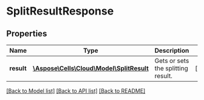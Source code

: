 # SplitResultResponse

## Properties
Name | Type | Description | Notes
------------ | ------------- | ------------- | -------------
**result** | [**\Aspose\Cells\Cloud\Model\SplitResult**](SplitResult.md) | Gets or sets the splitting result. | [optional] 

[[Back to Model list]](../README.md#documentation-for-models) [[Back to API list]](../README.md#documentation-for-api-endpoints) [[Back to README]](../README.md)


